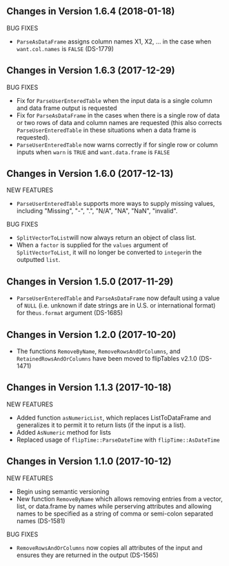 Changes in Version 1.6.4 (2018-01-18)
--------------------------------------------------------

BUG FIXES

* `ParseAsDataFrame` assigns column names X1, X2, ... in the case
when `want.col.names` is `FALSE` (DS-1779)

Changes in Version 1.6.3 (2017-12-29)
--------------------------------------------------------

BUG FIXES

* Fix for `ParseUserEnteredTable` when the input data is a single
  column and data frame output is requested
* Fix for `ParseAsDataFrame` in the cases when there is a single row
  of data or two rows of data and column names are requested (this
  also corrects `ParseUserEnteredTable` in these situations when a
  data frame is requested).  
* `ParseUserEnteredTable` now warns correctly if for single row or
  column inputs when `warn` is `TRUE` and `want.data.frame` is `FALSE`
  

Changes in Version 1.6.0 (2017-12-13)
--------------------------------------------------------

NEW FEATURES

* `ParseUserEnteredTable` supports more ways to supply missing
  values, including "Missing", "-", ".", "N/A", "NA", "NaN", "invalid".

BUG FIXES

* `SplitVectorToList`will now always return an object of class list.
* When a `factor` is supplied for the `values` argument of
  `SplitVectorToList`, it will no longer be converted to `integer`in
  the outputted `list`.

Changes in Version 1.5.0 (2017-11-29)
--------------------------------------------------------

* `ParseUserEnteredTable` and `ParseAsDataFrame` now default using a 
value of `NULL` (i.e. unknown if date strings are in U.S. or
international format) for the`us.format` argument (DS-1685)

Changes in Version 1.2.0 (2017-10-20)
--------------------------------------------------------

* The functions `RemoveByName`, `RemoveRowsAndOrColumns`,
and `RetainedRowsAndOrColumns` have been moved to 
flipTables v2.1.0 (DS-1471)


Changes in Version 1.1.3 (2017-10-18)
--------------------------------------------------------

NEW FEATURES

* Added function `asNumericList`, which replaces ListToDataFrame and generalizes it
    to permit it to return lists (if the input is a list).
* Added `AsNumeric` method for lists
* Replaced usage of `flipTime::ParseDateTime` with `flipTime::AsDateTime`


Changes in Version 1.1.0 (2017-10-12)
--------------------------------------------------------

NEW FEATURES

* Begin using semantic versioning
* New function `RemoveByName` which allows removing entries from a
  vector, list, or data.frame by names while perserving attributes and allowing names
  to be specified as a string of comma or semi-colon separated names (DS-1581)

BUG FIXES

* `RemoveRowsAndOrColumns` now copies all attributes of the input and
  ensures they are returned in the output (DS-1565)
